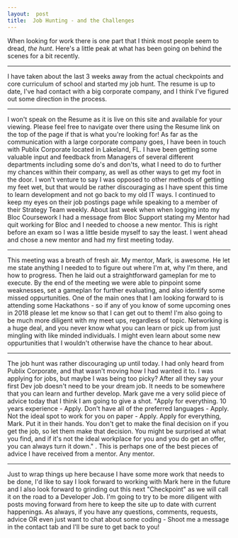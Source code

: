 ```yaml
---
layout:  post
title:  Job Hunting - and the Challenges
---
```


When looking for work there is one part that I think most people seem to dread, *the hunt*.  Here's a little peak at what has been going on behind the scenes for a bit recently.

---

I have taken about the last 3 weeks away from the actual checkpoints and core curriculum of school and started my job hunt.  The resume is up to date, I've had contact with a big corporate company, and I think I've figured out some direction in the process.

---

I won't speak on the Resume as it is live on this site and available for your viewing.  Please feel free to navigate over there using the Resume link on the top of the page if that is what you're looking for!  As far as the communication with a large corporate company goes, I have been in touch with Publix Corporate located in Lakeland, FL.  I have been getting some valuable input and feedback from Managers of several different departments including some do's and don'ts, what I need to do to further my chances within their company, as well as other ways to get my foot in the door.  I won't venture to say I was opposed to other methods of getting my feet wet, but that would be rather discouraging as I have spent this time to learn development and not go back to my old IT ways.  I continued to keep my eyes on their job postings page while speaking to a member of their Strategy Team weekly.  About last week when when logging into my Bloc Coursework I had a message from Bloc Support stating my Mentor had quit working for Bloc and I needed to choose a new mentor.  This is right before an exam so I was a little beside myself to say the least.  I went ahead and chose a new mentor and had my first meeting today.  

---

This meeting was a breath of fresh air.  My mentor, Mark, is awesome.  He let me state anything I needed to to figure out where I'm at, why I'm there, and how to progress.  Then he laid out a straightforward gameplan for me to execute.  By the end of the meeting we were able to pinpoint some weaknesses, set a gameplan for further evaluating, and also identify some missed oppurtunities.  One of the main ones that I am looking forward to is attending some Hackathons - so if any of you know of some upcoming ones in 2018 please let me know so that I can get out to them!  I'm also going to be much more diligent with my meet ups, regardless of topic.  Networking is a huge deal, and you never know what you can learn or pick up from just mingling with like minded individuals.  I might even learn about some new oppurtunities that I wouldn't otherwise have the chance to hear about.  


---

The job hunt was rather discouraging up until today.  I had only heard from Publix Corporate, and that wasn't moving how I had wanted it to.  I was applying for jobs, but maybe I was being too picky?  After all they say your first Dev job doesn't need to be your dream job.  It needs to be somewhere that you can learn and further develop.  Mark gave me a very solid piece of advice today that I think I am going to give a shot.  "Apply for everything.  10 years experience - Apply.  Don't have all of the preferred languages - Apply.  Not the ideal spot to work for you on paper - Apply.  Apply for everything, Mark.  Put it in their hands.  You don't get to make the final decision on if you get the job, so let them make that decision.  You might be surprised at what you find, and if it's not the ideal workplace for you and you do get an offer, you can always turn it down." .  This is perhaps one of the best pieces of advice I have received from a mentor.  Any mentor.  

---

Just to wrap things up here because I have some more work that needs to be done, I'd like to say I look forward to working with Mark here in the future and I also look forward to grinding out this next "Checkpoint" as we will call it on the road to a Developer Job.  I'm going to try to be more diligent with posts moving forward from here to keep the site up to date with current happenings.  As always, if you have any questions, comments, requests, advice OR even just want to chat about some coding - Shoot me a message in the contact tab and I'll be sure to get back to you!  


